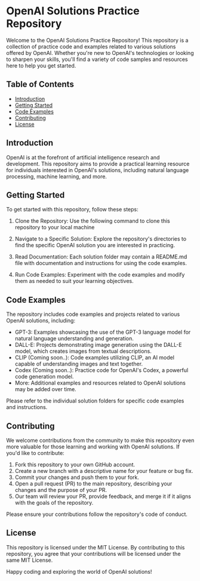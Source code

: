 # OpenAI Solutions Practice Repository

Welcome to the OpenAI Solutions Practice Repository! This repository is a collection of practice code and examples related to various solutions offered by OpenAI. Whether you're new to OpenAI's technologies or looking to sharpen your skills, you'll find a variety of code samples and resources here to help you get started.

## Table of Contents

- [Introduction](#introduction)
- [Getting Started](#getting-started)
- [Code Examples](#code-examples)
- [Contributing](#contributing)
- [License](#license)

## Introduction

OpenAI is at the forefront of artificial intelligence research and development. This repository aims to provide a practical learning resource for individuals interested in OpenAI's solutions, including natural language processing, machine learning, and more.

## Getting Started

To get started with this repository, follow these steps:

1. Clone the Repository: Use the following command to clone this repository to your local machine

2. Navigate to a Specific Solution: Explore the repository's directories to find the specific OpenAI solution you are interested in practicing.

3. Read Documentation: Each solution folder may contain a README.md file with documentation and instructions for using the code examples.

4. Run Code Examples: Experiment with the code examples and modify them as needed to suit your learning objectives.

## Code Examples

The repository includes code examples and projects related to various OpenAI solutions, including:

- GPT-3: Examples showcasing the use of the GPT-3 language model for natural language understanding and generation.
- DALL-E: Projects demonstrating image generation using the DALL-E model, which creates images from textual descriptions.
- CLIP (Coming soon..): Code examples utilizing CLIP, an AI model capable of understanding images and text together.
- Codex (Coming soon..): Practice code for OpenAI's Codex, a powerful code generation model.
- More: Additional examples and resources related to OpenAI solutions may be added over time.

Please refer to the individual solution folders for specific code examples and instructions.

## Contributing

We welcome contributions from the community to make this repository even more valuable for those learning and working with OpenAI solutions. If you'd like to contribute:

1. Fork this repository to your own GitHub account.
2. Create a new branch with a descriptive name for your feature or bug fix.
3. Commit your changes and push them to your fork.
4. Open a pull request (PR) to the main repository, describing your changes and the purpose of your PR.
5. Our team will review your PR, provide feedback, and merge it if it aligns with the goals of the repository.

Please ensure your contributions follow the repository's code of conduct.

## License

This repository is licensed under the MIT License. By contributing to this repository, you agree that your contributions will be licensed under the same MIT License.

Happy coding and exploring the world of OpenAI solutions!
